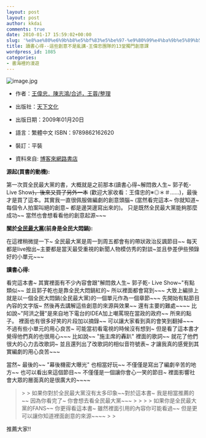```yaml
---
layout: post
layout: post
author: kkdai
comments: true
date: 2010-01-17 15:59:02+00:00
slug: '%e8%ae%80%e6%9b%b8%e5%bf%83%e5%be%97-%e9%80%99%e4%ba%9b%e5%89%b5%e6%84%8f%e4%b8%8d%e6%98%af%e4%ba%82%e8%ac%9b-%e7%8e%8b%e5%81%89%e5%bf%a0%e5%9c%98%e9%9a%8a%e7%9a%8413%e5%a0%82%e7%8d%a8%e9%96%80'
title: 讀書心得--這些創意不是亂講-王偉忠團隊的13堂獨門創意課
wordpress_id: 1085
categories:
- 書海裡的漫遊
---
```


![image.jpg](http://farm5.static.flickr.com/4021/4281256267_cbd4ec8b5d.jpg)

 

  
  * 作者：[王偉忠．陳志鴻/合述，王蓉/整理](http://search.books.com.tw/exep/prod_search_author.php?key=%A4%FD%B0%B6%A9%BE%A1D%B3%AF%A7%D3%C2E%2F%A6X%ADz%A1A%A4%FD%BBT%2F%BE%E3%B2z)
   
  * 出版社：[天下文化](http://www.books.com.tw/exep/pub_book.php?pubid=cwpc)
   
  * 出版日期：2009年01月20日 
   
  * 語言：繁體中文 ISBN：9789862162620 
   
  * 裝訂：平裝 
   
  * 資料來自: [博客來網路書店](http://www.books.com.tw/exep/prod/booksfile.php?item=0010426162)
 

**源起(買書的動機):**

 

第一次買全民最大黨的書，大概就是之前那本(讀書心得~解悶救人生~ 郭子乾- Live Show~~)，後來又買了另外一本~~ (歡迎大家收看：王偉忠的※◎＊＃……)，最後才是買了這本。其實我一直很佩服做編劇的創意頭腦~ (當然看完這本~ 你就知道~ 每個令人拍案叫絕的創意~ 都是邊哭邊寫出來的)。 只是既然全民最大黨能夠那麼成功~~ 當然也會想看看他的創意起源~~~ 

 

**關於[全民最大黨](http://zh.wikipedia.org/wiki/%E5%85%A8%E6%B0%91%E6%9C%80%E5%A4%A7%E9%BB%A8)(前身是全民大悶鍋):**

 

在這裡稍微提一下~ 全民最大黨是周一到周五都會有的帶狀政治反諷節目~~ 每天都是live撥出~主要都是當天最受重視的新聞人物模仿秀的對談~並且參差伊些預錄好的小單元~~~

 

**讀書心得:**

 

看完這本書~ 其實裡面有不少內容會跟"解悶救人生~ 郭子乾- Live Show~"有點類似~~ 並且郭子乾也是靠全民大悶鍋紅的~ 所以裡面都會寫到~~~ 大致上編排上就是以一個全民大悶鍋(全民最大黨)的一個單元作為一個章節~~~ 先開始有點節目內容的文字版~ 然後再去講解這些創意的來源與效果~~ 還有主要的難處~~~~ 比如說~"阿洪之聲"是來自地下電台的IDEA加上嘲罵現在當政的政府~~ 所來的點子。 裡面也有很多好笑的片段加以摘錄~~ 可以讓大家看到真的會笑到翻掉~~~ 不過有些小單元的用心良苦~ 可能當初看電視的時候沒有想到~ 但是看了這本書才覺得他們真的也很用心~~~ 比如說~~ "施主席的轟趴" 裡面的歌詞~~ 就花了他們很大的心力去改歌詞~ 並且還列出了改歌詞的相似音符號表~ 才讓我真的感覺到其實編劇的用心良苦~~~

 

當然~ 最後的~~ "幕後機密大曝光" 也相當好玩~~ 不僅僅是寫出了編劇辛苦的地方~~ 也可以看出來這個節目~~ 不僅僅是一個讓你會心一笑的節目~ 裡面影響社會大眾的層面真的是很廣大的~~~~

 

<blockquote>  
> 
> 如果你對於全民最大黨沒有太多印象~~對於這本書~ 我是相當推薦的~~ 因為你看完了~ 你會想去看全民最大黨~~~ 
> 
>    
> 
> 如果你是全民最大黨的FANS~~ 你更得看這本書~ 雖然裡面引用的內容你可能看過~~ 但是更可以讓你知道裡面創意的來源~~~~
> 
> </blockquote>

 

推薦大家!!

